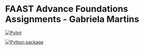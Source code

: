 # FAAST Advance Foundations Assignments - Gabriela Martins

[![Pylint](https://github.com/GabrielaMartins19/faast-foundations-gasamartins/actions/workflows/pylint.yml/badge.svg?branch=ci)](https://github.com/GabrielaMartins19/faast-foundations-gasamartins/actions/workflows/pylint.yml)

[![Python package](https://github.com/GabrielaMartins19/faast-foundations-gasamartins/actions/workflows/python-package.yml/badge.svg?branch=ci)](https://github.com/GabrielaMartins19/faast-foundations-gasamartins/actions/workflows/python-package.yml)